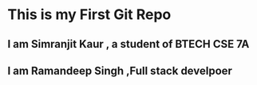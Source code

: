 # This is my First Git Repo
## I am Simranjit Kaur , a student of BTECH CSE 7A
## I am Ramandeep Singh ,Full stack develpoer
